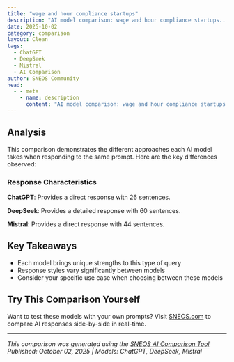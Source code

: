 ```yaml
---
title: "wage and hour compliance startups"
description: "AI model comparison: wage and hour compliance startups..."
date: 2025-10-02
category: comparison
layout: Clean
tags:
  - ChatGPT
  - DeepSeek
  - Mistral
  - AI Comparison
author: SNEOS Community
head:
  - - meta
    - name: description
      content: "AI model comparison: wage and hour compliance startups..."
---
```


<ChatComparison
  title="wage and hour compliance startups"
  prompt="wage and hour compliance startups"
  :responses='{"ChatGPT": "Here are some startups focused on wage and hour compliance, helping businesses manage labor laws, payroll accuracy, and employee time tracking:\n\n1. **Workpuls** \n - Offers time tracking and employee monitoring software. \n - Helps ensure accurate recording of work hours to comply with labor laws. \n - Provides insights into workforce productivity and attendance.\n\n2. **Deputy** \n - Workforce management platform with scheduling, time tracking, and compliance tools. \n - Helps businesses stay compliant with wage and hour regulations by automating timesheets and break tracking.\n\n3. **Wagepoint** \n - Payroll software designed for small businesses. \n - Ensures compliance with tax laws and wage payment regulations. \n - Simplifies payroll processing while keeping wage and hour reporting accurate.\n\n4. **TSheets (by QuickBooks)** \n - Time tracking app integrated with payroll solutions. \n - Ensures accurate recording of employee work hours and overtime. \n - Helps businesses comply with wage and hour laws.\n\n5. **Gusto** \n - Payroll, benefits, and HR platform for small to medium businesses. \n - Automates wage compliance and payroll tax filings. \n - Provides guidance on labor law compliance.\n\n6. **Bento for Business** \n - While primarily a business banking solution, Bento offers employee card management tied with time tracking and expense reporting, helping monitor labor costs and compliance.\n\n7. **Labor Sync** \n - Mobile workforce management app focusing on accurate time and attendance data. \n - Targets industries with complex wage and hour requirements.\n\nIf you\u2019re looking to develop or invest in a startup in this niche, focusing on automated compliance reporting, real-time labor law updates, and integration with payroll systems can be a strong value proposition.\n\nWould you like more detailed profiles or funding information on any of these startups?", "DeepSeek": "Of course. The market for wage and hour compliance startups is booming, driven by the increasing complexity of labor laws, the rise of remote work, and the high cost of non-compliance (lawsuits, back wages, and penalties).\n\nThese startups use technology\u2014primarily AI, automation, and cloud-based platforms\u2014to help businesses avoid costly mistakes in areas like overtime calculation, meal and break tracking, timekeeping, and employee classification.\n\nHere\u2019s a breakdown of the landscape, key players, and what to look for.\n\n### Core Problems These Startups Solve\n\n1. **Overtime Miscalculation:** Failure to correctly calculate regular rate of pay (including bonuses, commissions) or misapplying fluctuating workweek rules.\n2. **Misclassification:** Incorrectly labeling employees as exempt from overtime or as independent contractors.\n3. **Off-the-Clock Work:** Unpaid time for tasks like opening/closing, checking emails after hours, or donning/doffing equipment.\n4. **Meal and Rest Break Violations:** Not providing or not accurately recording legally mandated breaks.\n5. **Inaccurate Timekeeping:** Reliance on manual timesheets or outdated systems that are prone to error and \u0022rounding\u0022 violations.\n6. **State \u0026 Local Law Complexity:** Navigating a patchwork of differing laws across cities and states, especially for multi-location and remote teams.\n\n---\n\n### Key Players in the Wage \u0026 Hour Compliance Startup Space\n\nThe market can be segmented into a few categories:\n\n#### Category 1: All-in-One Workforce Management Platforms\nThese are comprehensive HRIS (Human Resource Information Systems) with strong, embedded compliance features for time tracking, scheduling, and payroll.\n\n* **Rippling:** A leader in this space. Its unified platform automatically enforces labor laws at the point of action (e.g., prevents a manager from scheduling an employee without a required break).\n* **Gusto:** Primarily a payroll provider, but has robust time tracking and compliance features that help ensure accurate wage payments and contractor vs. employee management.\n* **OnPay:** Another all-in-one HR and payroll platform with strong compliance foundations, particularly suited for small to mid-sized businesses.\n\n#### Category 2: Specialized Time Tracking \u0026 Scheduling Focus\nThese startups focus intensely on the front end of compliance: accurately capturing and managing hours worked.\n\n* **TSheets by QuickBooks (now QuickBooks Time):** A powerful, mobile-friendly time tracker with geofencing that helps prove employees are where they say they are, crucial for remote teams and contractors.\n* **When I Work:** Focuses on employee scheduling with compliance rules built-in to avoid missed breaks and overtime automatically.\n* **Homebase:** A free-to-start tool for small businesses and hourly teams. It offers scheduling, time clocks, and alerts for potential overtime and break violations.\n\n#### Category 3: Proactive Audit \u0026 Analytics Platforms\nThis is the most advanced and \u0022startup-y\u0022 segment. They use AI to analyze a company\u0027s existing data to find and fix compliance risks *before* they become lawsuits.\n\n* **Trusaic:** A more established player but with a startup-like, innovative product called **Pay Parity \u0026 Compliance Suite**. They conduct deep-dive audits of pay practices, timekeeping data, and worker classifications to identify and remediate risks.\n* **Bluecrew (an Instawork company):** Focuses on the W-2 hourly workforce. They handle all compliance burdens (scheduling, pay, overtime, benefits) for the workers they provide, which is a unique \u0022compliance-as-a-service\u0022 model.\n\n#### Category 4: Contractor Misclassification \u0026 Management\nWith the rise of the gig economy, managing independent contractor compliance is a huge niche.\n\n* **Justworks:** A Professional Employer Organization (PEO) that simplifies compliance for businesses with both employees and contractors, ensuring clear separation and proper payment.\n* **Remote:** While focused on global employment, they have strong systems to ensure proper worker classification across different countries and states, a key wage and hour issue.\n\n---\n\n### Key Features to Look For\n\nWhen evaluating a wage and hour compliance startup, ensure their platform includes:\n\n* **Automated Time Tracking:** Mobile app, geofencing, and biometric verification.\n* **Intelligent Scheduling:** Alerts for potential overtime, missed breaks, and clopenings (closing then opening shifts).\n* **Overtime \u0026 Regular Rate Calculation:** Automatic calculation based on all eligible earnings.\n* **Break Compliance Monitoring:** Tools to track and enforce mandatory meal and rest periods.\n* **Worker Classification Wizards:** Guided processes to correctly classify employees vs. contractors and exempt vs. non-exempt.\n* **Audit Trails \u0026 Reporting:** Detailed, tamper-proof logs of time edits and comprehensive reports for internal audits.\n* **Geofencing:** Creates a virtual boundary for clocking in/out, ensuring pay for work at the correct location.\n* **Integrations:** Seamless connection with your existing payroll software (e.g., ADP, Paychex) and HR systems.\n\n### The Future of Wage \u0026 Hour Compliance Tech\n\n1. **Predictive Analytics:** AI will not just find current risks but will predict future ones based on scheduling patterns and industry data.\n2. **Real-Time Gamification:** Nudging employees to take their breaks and managers to approve time cards promptly.\n3. **Hyper-Localized Rule Engines:** As more cities pass their own wage and scheduling laws, the software will need to automatically update and enforce these hyper-specific regulations.\n4. **Voice-Activated Time Tracking:** For hands-free environments like manufacturing and healthcare (\u0022Hey Google, clock me out for lunch\u0022).\n\n**In summary,** the wave of wage and hour compliance startups is empowering businesses of all sizes to move from a reactive, defensive posture to a proactive, confident one. By leveraging these tools, companies can significantly reduce their legal and financial exposure while fostering a more transparent and fair workplace for their employees.", "Mistral": "Wage and hour compliance startups focus on helping businesses ensure they are adhering to labor laws and regulations related to employee compensation and work hours. These startups typically offer a range of solutions, including software, consulting services, and educational resources, to assist employers in managing compliance effectively. Here are some key areas and examples of what these startups might offer:\n\n### Key Areas of Focus\n\n1. **Time and Attendance Tracking**:\n - Automated systems for tracking employee hours, including overtime and breaks.\n - Integration with payroll systems to ensure accurate compensation.\n\n2. **Compliance Monitoring**:\n - Real-time monitoring and alerts for potential compliance issues.\n - Audit trails and reporting to demonstrate compliance during inspections.\n\n3. **Legal and Regulatory Updates**:\n - Continuous updates on changes in labor laws and regulations.\n - Tools for interpreting and applying new legal requirements.\n\n4. **Employee Classification**:\n - Assistance in correctly classifying employees as exempt or non-exempt.\n - Tools for managing independent contractors and ensuring compliance with gig economy regulations.\n\n5. **Training and Education**:\n - Training programs for managers and employees on wage and hour laws.\n - Resources and webinars to keep businesses informed about compliance best practices.\n\n6. **Payroll and Benefits Management**:\n - Integrated payroll systems that ensure compliance with wage laws.\n - Tools for managing benefits and ensuring they are administered fairly and legally.\n\n### Examples of Wage and Hour Compliance Startups\n\n1. **Deputy**:\n - Offers workforce management solutions, including scheduling, time and attendance tracking, and compliance monitoring.\n - Helps businesses manage labor costs and ensure compliance with wage and hour laws.\n\n2. **TSheets by QuickBooks**:\n - Provides time tracking and scheduling tools that integrate with payroll systems.\n - Ensures accurate tracking of employee hours and compliance with labor laws.\n\n3. **ADP (Automatic Data Processing)**:\n - Offers a suite of HR and payroll solutions, including compliance tools.\n - Provides legal updates and resources to help businesses stay compliant.\n\n4. **Paycor**:\n - Provides HR, payroll, and compliance solutions.\n - Offers tools for managing employee hours, benefits, and compliance with labor laws.\n\n5. **BambooHR**:\n - Offers HR software that includes time tracking, payroll integration, and compliance tools.\n - Provides resources and training to help businesses stay compliant with wage and hour laws.\n\n6. **Workforce Software**:\n - Provides workforce management solutions, including time and attendance tracking, scheduling, and compliance monitoring.\n - Helps businesses manage labor costs and ensure compliance with labor laws.\n\n### Benefits of Using Wage and Hour Compliance Startups\n\n- **Reduced Risk**: Minimizes the risk of legal penalties and fines by ensuring compliance with labor laws.\n- **Efficiency**: Automates many compliance-related tasks, reducing administrative burden.\n- **Accuracy**: Ensures accurate tracking of employee hours and compensation, reducing errors.\n- **Cost Savings**: Helps manage labor costs effectively and avoids costly legal disputes.\n- **Employee Satisfaction**: Ensures fair and accurate compensation, which can improve employee morale and retention.\n\nBy leveraging the tools and services offered by wage and hour compliance startups, businesses can navigate the complex landscape of labor laws more effectively, ensuring they remain compliant and avoid costly legal issues."}' 
  published-date="01:56"
/>

## Analysis

This comparison demonstrates the different approaches each AI model takes when responding to the same prompt. Here are the key differences observed:

### Response Characteristics

**ChatGPT**: Provides a direct response with 26 sentences. 

**DeepSeek**: Provides a detailed response with 60 sentences. 

**Mistral**: Provides a direct response with 44 sentences. 

## Key Takeaways

- Each model brings unique strengths to this type of query
- Response styles vary significantly between models
- Consider your specific use case when choosing between these models

## Try This Comparison Yourself

Want to test these models with your own prompts? Visit [SNEOS.com](https://sneos.com) to compare AI responses side-by-side in real-time.

---

*This comparison was generated using the [SNEOS AI Comparison Tool](https://sneos.com)*
*Published: October 02, 2025 | Models: ChatGPT, DeepSeek, Mistral*
